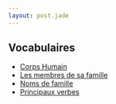 ```yaml
---
layout: post.jade
---
```


## Vocabulaires 

- [Corps Humain](human-body.html)
- [Les membres de sa famille](membres-famille.html)
- [Noms de famille](noms-famille.html)
- [Principaux verbes](voc-main-verbs.html)
